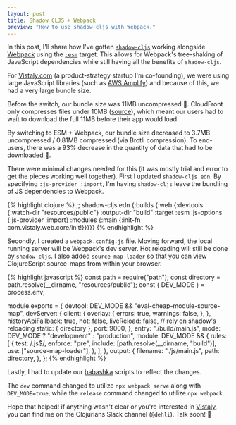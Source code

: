```yaml
---
layout: post
title: Shadow CLJS + Webpack
preview: "How to use shadow-cljs with Webpack."
---
```


In this post, I'll share how I've gotten [`shadow-cljs`][shadow]
working alongside [Webpack][webpack] using the [`:esm`][shadow-esm]
target. This allows for Webpack's tree-shaking of JavaScript dependencies
while still having all the benefits of `shadow-cljs`.

For [Vistaly.com][vistaly] (a product-strategy startup I'm co-founding),
we were using large JavaScript libraries (such as [AWS Amplify][amplify])
and because of this, we had a very large bundle size.

Before the switch, our bundle size was 11MB uncompressed 🐢. CloudFront
only compresses files under 10MB ([source][cloudfront]), which meant
our users had to wait to download the full 11MB before their app would load.

By switching to ESM + Webpack, our bundle size decreased to 3.7MB uncompressed /
0.81MB compressed (via Brotli compression). To end-users, there was a
93% decrease in the quantity of data that had to be downloaded 🐇.

There were minimal changes needed for this (it was mostly trial and error to get
the pieces working well together). First I updated `shadow-cljs.edn`. By
specifying `:js-provider :import`, I'm having `shadow-cljs` leave the
bundling of JS dependencies to Webpack.

{% highlight clojure %}
;; shadow-cljs.edn
{:builds
 {:web
  {:devtools {:watch-dir "resources/public"}
   :output-dir "build"
   :target :esm
   :js-options {:js-provider :import}
   :modules {:main {:init-fn com.vistaly.web.core/init!}}}}}
{% endhighlight %}

Secondly, I created a `webpack.config.js` file. Moving forward,
the local running server will be Webpack's dev server. Hot reloading
will still be done by `shadow-cljs`. I also added `source-map-loader` so
that you can view ClojureScript source-maps from within your browser.

{% highlight javascript %}
const path = require("path");
const directory = path.resolve(__dirname, "resources/public");
const { DEV_MODE } = process.env;

module.exports = {
  devtool: DEV_MODE && "eval-cheap-module-source-map",
  devServer: {
    client: {
      overlay: {
        errors: true,
        warnings: false,
      },
    },
    historyApiFallback: true,
    hot: false,
    liveReload: false, // rely on shadow's reloading
    static: { directory },
    port: 9000,
  },
  entry: "./build/main.js",
  mode: DEV_MODE ? "development" : "production",
  module: DEV_MODE && {
    rules: [
      {
        test: /\.js$/,
        enforce: "pre",
        include: [path.resolve(__dirname, "build")],
        use: ["source-map-loader"],
      },
    ],
  },
  output: {
    filename: "./js/main.js",
    path: directory,
  },
};
{% endhighlight %}

Lastly, I had to update our [babashka][bb] scripts to reflect the changes.

The `dev` command changed to utilize `npx webpack serve` along with `DEV_MODE=true`,
while the `release` command changed to utilize `npx webpack`.

Hope that helped! if anything wasn't clear or you're interested in [Vistaly][vistaly],
you can find me on the Clojurians Slack channel (`@dehli`). Talk soon! 👋

[amplify]:    https://docs.amplify.aws/guides/q/platform/js/
[bb]:         https://github.com/babashka/babashka
[cloudfront]: https://docs.aws.amazon.com/AmazonCloudFront/latest/DeveloperGuide/ServingCompressedFiles.html
[shadow]:     https://github.com/thheller/shadow-cljs
[shadow-esm]: https://shadow-cljs.github.io/docs/UsersGuide.html#target-esm
[vistaly]:    https://www.vistaly.com
[webpack]:    https://webpack.js.org/
